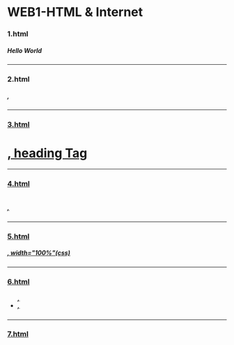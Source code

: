 # WEB1-HTML & Internet

### 1.html

##### Hello World

---

### 2.html

##### <strong>, <u>

---

### 3.html

##### <h1>, heading Tag

---

### 4.html

##### <br>,<p>

---

### 5.html

##### <img src="" alt="">, width="100%"(css)

---

### 6.html

##### <ul>, <li>, <ol>

---

### 7.html

##### <title>, <meta charset="utf-8">,<!DOCTYPE html><html><head><body

##### <a>

##### : 새탭이 열리도록 설정 ~> target="\_blank"

##### : 툴팁으로 설명 달기 ~> title="html5"

---

### 8.html

##### 웹사이트 완성(link에 대한 실습만 진행. 내용수정 x )

---

###

##### https://info.cern.ch/
